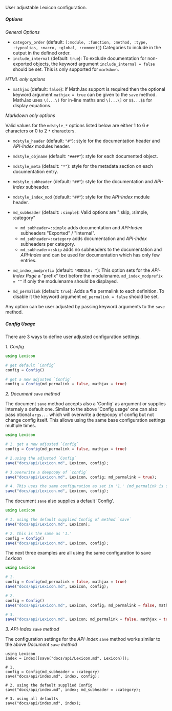 User adjustable Lexicon configuration.

##### Options

*General Options*

* `category_order` (default: `[:module, :function, :method, :type, :typealias, :macro, :global, :comment]`)
  Categories  to include in the output in the defined order.
* `include_internal` (default: `true`): To exclude documentation for non-exported objects,
  the keyword argument `include_internal = false` should be set. This is only supported for
  `markdown`.

*HTML only options*

* `mathjax` (default: `false`): If MathJax support is required then the optional keyword
  argument `mathjax = true` can be given to the `save` method.
  MathJax uses `\(...\)` for in-line maths and `\[...\]` or `$$...$$` for display equations.

*Markdown only options*

Valid values for the `mdstyle_*` options listed below are either 1 to 6 `#`
characters or 0 to 2 `*` characters.

* `mdstyle_header`         (default: `"#"`):   style for the documentation header and *API-Index*
  modules header.
* `mdstyle_objname`        (default: `"####"`): style for each documented object.
* `mdstyle_meta`           (default: `"*"`):   style for the metadata section on each
  documentation entry.
* `mdstyle_subheader`      (default: `"##"`):  style for the documentation and *API-Index* subheader.
* `mdstyle_index_mod`      (default: `"##"`):  style for the *API-Index* module header.

* `md_subheader`           (default: `:simple`): Valid options are ":skip, :simple, :category"

    * `md_subheader=:simple`   adds documentation and *API-Index* subheaders "Exported" / "Internal".
    * `md_subheader=:category` adds documentation and *API-Index* subheaders per category.
    * `md_subheader=:skip`     adds no subheaders to the documentation and *API-Index* and can be used
    for documentation which has only few entries.

* `md_index_modprefix`     (default: `"MODULE: "`): This option sets for the *API-Index Page*
  a "prefix" text before the modulename.
  `md_index_modprefix = ""` if only the modulename should be displayed.
* `md_permalink`           (default: `true`):  Adds a **¶** a permalink to each definition.
  To disable it the keyword argument `md_permalink = false` should be set.

Any option can be user adjusted by passing keyword arguments to the `save` method.


##### Config Usage

There are 3 ways to define user adjusted configuration settings.

*1. Config*

```julia
using Lexicon

# get default `Config`
config = Config()

# get a new adjusted `Config`
config = Config(md_permalink = false, mathjax = true)

```

*2. Document `save` method*

The document `save` method accepts also a 'Config' as argument or supplies internaly a default one.
Similar to the above 'Config usage' one can also pass otional `args...` which will overwrite a
deepcopy of config but not change config itself.
This allows using the same base configuration settings multiple times.

```julia
using Lexicon

# 1. get a new adjusted `Config`
config = Config(md_permalink = false, mathjax = true)

# 2.using the adjusted `Config`
save("docs/api/Lexicon.md", Lexicon, config);

# 3.overwrite a deepcopy of `config`
save("docs/api/Lexicon.md", Lexicon, config; md_permalink = true);

# 4. This uses the same configuration as set in '1.' (md_permalink is still `false`)
save("docs/api/Lexicon.md", Lexicon, config);

```

The document `save` also supplies a default 'Config'.

```julia
using Lexicon

# 1. using the default supplied Config of method `save`
save("docs/api/Lexicon.md", Lexicon);

# 2. this is the same as '1.'
config = Config()
save("docs/api/Lexicon.md", Lexicon, config);

```

The next three examples are all using the same configuration to save *Lexicon*

```julia
using Lexicon

# 1.
config = Config(md_permalink = false, mathjax = true)
save("docs/api/Lexicon.md", Lexicon, config);

# 2.
config = Config()
save("docs/api/Lexicon.md", Lexicon, config; md_permalink = false, mathjax = true);

# 3.
save("docs/api/Lexicon.md", Lexicon; md_permalink = false, mathjax = true);

```


*3. API-Index `save` method*

The configuration settings for the *API-Index* `save` method works similar to the above
*Document `save` method*

```
using Lexicon
index = Index([save("docs/api/Lexicon.md", Lexicon)]);

# 1.
config = Config(md_subheader = :category)
save("docs/api/index.md", index, config);

# 2. using the default supplied Config
save("docs/api/index.md", index; md_subheader = :category);

# 3. using all defaults
save("docs/api/index.md", index);

```
